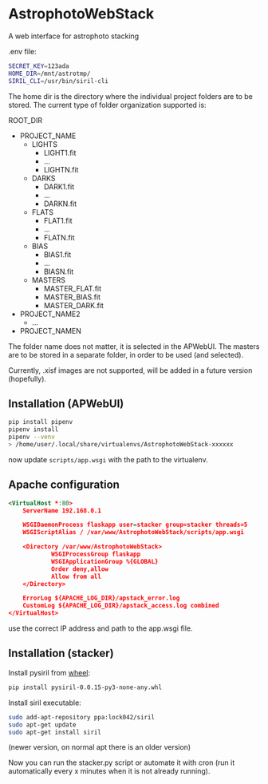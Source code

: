 # AstrophotoWebStack
A web interface for astrophoto stacking

.env file:
```bash
SECRET_KEY=123ada
HOME_DIR=/mnt/astrotmp/
SIRIL_CLI=/usr/bin/siril-cli
```

The home dir is the directory where the individual project folders are to be stored. The current type of folder organization supported is:

ROOT_DIR
- PROJECT_NAME
  - LIGHTS
    - LIGHT1.fit
    - ...
    - LIGHTN.fit
  - DARKS
    - DARK1.fit
    - ...
    - DARKN.fit
  - FLATS
    - FLAT1.fit
    - ...
    - FLATN.fit
  - BIAS
    - BIAS1.fit
    - ...
    - BIASN.fit
  - MASTERS
    - MASTER_FLAT.fit
    - MASTER_BIAS.fit
    - MASTER_DARK.fit
- PROJECT_NAME2
  - ...
- PROJECT_NAMEN

The folder name does not matter, it is selected in the APWebUI. The masters are to be stored in a separate folder, in order to be used (and selected).

Currently, .xisf images are not supported, will be added in a future version (hopefully).

## Installation (APWebUI)
```bash
pip install pipenv
pipenv install
pipenv --venv
> /home/user/.local/share/virtualenvs/AstrophotoWebStack-xxxxxx
```

now update `scripts/app.wsgi` with the path to the virtualenv.

## Apache configuration
```xml
<VirtualHost *:80>
	ServerName 192.168.0.1

	WSGIDaemonProcess flaskapp user=stacker group=stacker threads=5
	WSGIScriptAlias / /var/www/AstrophotoWebStack/scripts/app.wsgi

	<Directory /var/www/AstrophotoWebStack>
			WSGIProcessGroup flaskapp
			WSGIApplicationGroup %{GLOBAL}
			Order deny,allow
			Allow from all
	</Directory>

	ErrorLog ${APACHE_LOG_DIR}/apstack_error.log
	CustomLog ${APACHE_LOG_DIR}/apstack_access.log combined
</VirtualHost>
```

use the correct IP address and path to the app.wsgi file.

## Installation (stacker)

Install pysiril from [wheel](https://gitlab.com/free-astro/pysiril/-/releases):
```bash
pip install pysiril-0.0.15-py3-none-any.whl
```

Install siril executable:
```bash
sudo add-apt-repository ppa:lock042/siril
sudo apt-get update
sudo apt-get install siril
```

(newer version, on normal apt there is an older version)

Now you can run the stacker.py script or automate it with cron (run it automatically every x minutes when it is not already running).